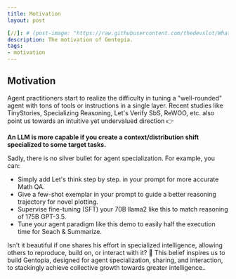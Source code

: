 ```yaml
---
title: Motivation
layout: post

[//]: # (post-image: "https://raw.githubusercontent.com/thedevslot/WhatATheme/master/assets/images/SamplePost.png?token=AHMQUEPC4IFADOF5VG4QVN26Z64GG")
description: The motivation of Gentopia.
tags:
- motivation
---
```


## Motivation
Agent practitioners start to realize the difficulty in tuning a "well-rounded" agent with tons of tools or instructions in a single layer. Recent studies like TinyStories, Specializing Reasoning, Let's Verify SbS, ReWOO, etc. also point us towards an intuitive yet undervalued direction 👉

**An LLM is more capable if you create a context/distribution shift specialized to some target tasks.**

Sadly, there is no silver bullet for agent specialization. For example, you can:
* Simply add Let's think step by step. in your prompt for more accurate Math QA.
* Give a few-shot exemplar in your prompt to guide a better reasoning trajectory for novel plotting.
* Supervise fine-tuning (SFT) your 70B llama2 like this to match reasoning of 175B GPT-3.5.
* Tune your agent paradigm like this demo to easily half the execution time for Seach & Summarize.

Isn't it beautiful if one shares his effort in specialized intelligence, allowing others to reproduce, build on, or interact with it? 🤗 This belief inspires us to build Gentopia, designed for agent specialization, sharing, and interaction, to stackingly achieve collective growth towards greater intelligence..